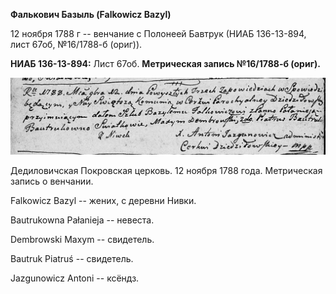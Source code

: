 **Фалькович Базыль (Falkowicz Bazyl)**

12 ноября 1788 г -- венчание с Полонеей Бавтрук (НИАБ 136-13-894, лист
67об, №16/1788-б (ориг)).

**НИАБ 136-13-894:** Лист 67об. **Метрическая запись №16/1788-б
(ориг).**

![](./media/4b3f2d4a89ab12d7fb8fbb16d2861bdb4b5a8f77.png)

Дедиловичская Покровская церковь. 12 ноября 1788 года. Метрическая
запись о венчании.

Falkowicz Bazyl -- жених, с деревни Нивки.

Bautrukowna Pałanieja -- невеста.

Dembrowski Maxym -- свидетель.

Bautruk Piatruś -- свидетель.

Jazgunowicz Antoni -- ксёндз.
